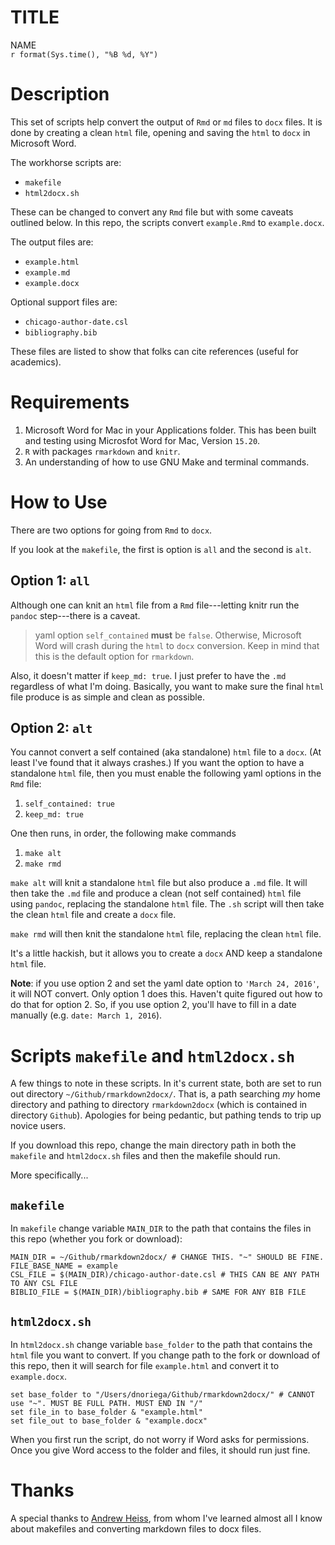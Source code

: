 # TITLE
NAME  
`r format(Sys.time(), "%B %d, %Y")`  

# Description

This set of scripts help convert the output of `Rmd` or `md` files to `docx` files. It is done by creating a clean `html` file, opening and saving the `html` to `docx` in Microsoft Word.

The workhorse scripts are:

- `makefile`
- `html2docx.sh`

These can be changed to convert any `Rmd` file but with some caveats outlined below. In this repo, the scripts convert `example.Rmd` to `example.docx`.

The output files are:

- `example.html`
- `example.md`
- `example.docx`

Optional support files are:

- `chicago-author-date.csl`
- `bibliography.bib`

These files are listed to show that folks can cite references (useful for academics).

# Requirements

1. Microsoft Word for Mac in your Applications folder. This has been built and testing using Microsfot Word for Mac, Version `15.20`.
2. `R` with packages `rmarkdown` and `knitr`.
3. An understanding of how to use GNU Make and terminal commands.

# How to Use

There are two options for going from `Rmd` to `docx`.

If you look at the `makefile`, the first is option is `all` and the second is `alt`.

## Option 1: `all`

Although one can knit an `html` file from a `Rmd` file---letting knitr run the `pandoc` step---there is a caveat.

> yaml option `self_contained` **must** be `false`. Otherwise, Microsoft Word will crash during the `html` to `docx` conversion. Keep in mind that this is the default option for `rmarkdown`.

Also, it doesn't matter if `keep_md: true`. I just prefer to have the `.md` regardless of what I'm doing. Basically, you want to make sure the final `html` file produce is as simple and clean as possible.


## Option 2: `alt`

You cannot convert a self contained (aka standalone) `html` file to a `docx`. (At least I've found that it always crashes.) If you want the option to have a standalone `html` file, then you must enable the following yaml options in the `Rmd` file:

1. `self_contained: true`
2. `keep_md: true`

One then runs, in order, the following make commands

1. `make alt`
2. `make rmd`

`make alt` will knit a standalone `html` file but also produce a `.md` file. It will then take the `.md` file and produce a clean (not self contained) `html` file using `pandoc`, replacing the standalone `html` file. The `.sh` script will then take the clean `html` file and create a `docx` file.

`make rmd` will then knit the standalone `html` file, replacing the clean `html` file.

It's a little hackish, but it allows you to create a `docx` AND keep a standalone `html` file.

**Note**: if you use option 2 and set the yaml date option to `'March 24, 2016'`, it will NOT convert. Only option 1 does this. Haven't quite figured out how to do that for option 2. So, if you use option 2, you'll have to fill in a date manually (e.g. `date: March 1, 2016`).


# Scripts `makefile` and `html2docx.sh`

A few things to note in these scripts. In it's current state, both are set to run out directory `~/Github/rmarkdown2docx/`. That is, a path searching *my* home directory and pathing to directory `rmarkdown2docx` (which is contained in directory `Github`). Apologies for being pedantic, but pathing tends to trip up novice users.

If you download this repo, change the main directory path in both the `makefile` and `html2docx.sh` files and then the makefile should run.

More specifically...

## `makefile`

In `makefile` change variable `MAIN_DIR` to the path that contains the files in this repo (whether you fork or download):

```
MAIN_DIR = ~/Github/rmarkdown2docx/ # CHANGE THIS. "~" SHOULD BE FINE.
FILE_BASE_NAME = example
CSL_FILE = $(MAIN_DIR)/chicago-author-date.csl # THIS CAN BE ANY PATH TO ANY CSL FILE
BIBLIO_FILE = $(MAIN_DIR)/bibliography.bib # SAME FOR ANY BIB FILE
```

## `html2docx.sh`

In `html2docx.sh` change variable `base_folder` to the path that contains the `html` file you want to convert. If you change path to the fork or download of this repo, then it will search for file `example.html` and convert it to `example.docx`.

```
set base_folder to "/Users/dnoriega/Github/rmarkdown2docx/" # CANNOT use "~". MUST BE FULL PATH. MUST END IN "/"
set file_in to base_folder & "example.html"
set file_out to base_folder & "example.docx"
```

When you first run the script, do not worry if Word asks for permissions. Once you give Word access to the folder and files, it should run just fine.

# Thanks

A special thanks to [Andrew Heiss](http://github.com/andrewheiss), from whom I've learned almost all I know about makefiles and converting markdown files to docx files.



